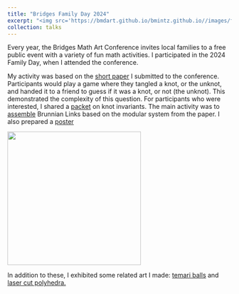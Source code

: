 ```yaml
---
title: "Bridges Family Day 2024"
excerpt: "<img src='https://bmdart.github.io/bmintz.github.io//images/family-day-poster.png' style='height:300px;'>"
collection: talks
---
```


Every year, the Bridges Math Art Conference invites local families to a free public event with a variety of fun math activities. I participated in the 2024 Family Day, when I attended the conference. 

My activity was based on the <a href='https://archive.bridgesmathart.org/2024/bridges2024-503.html#gsc.tab=0'>short paper</a> I submitted to the conference. Participants would play a game where they tangled a knot, or the unknot, and handed it to a friend 
to guess if it was a knot, or not (the unknot). This demonstrated the complexity of this question. For participants who were interested, I shared a <a href='https://bmdart.github.io/bmintz.github.io//files/Knot Notes_final 2.pdf'>packet</a> 
on knot invariants. The main activity was to <a href='https://bmdart.github.io/bmintz.github.io//files/ti-links_final.pdf'>assemble</a> Brunnian Links based on the modular system from the paper. 
I also prepared a <a href='https://bmdart.github.io/bmintz.github.io//files/ti-links_poster_final.pdf'>poster</a>

<img src='https://bmdart.github.io/bmintz.github.io//images/family-day-poster.png' style='height:300px;'>

In addition to these, I exhibited some related art I made: <a href='https://bmdart.github.io/bmintz.github.io//portfolio/temari/'>temari balls</a> and <a href='https://bmdart.github.io/bmintz.github.io//portfolio/temari/'>laser cut polyhedra. </a>
